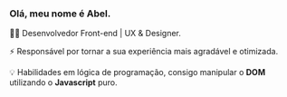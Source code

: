 ### Olá, meu nome é Abel.

👨‍💻 Desenvolvedor Front-end | UX & Designer.

⚡ Responsável por tornar a sua experiência mais agradável e otimizada.

💡  Habilidades em lógica de programação, consigo manipular o **DOM** utilizando o **Javascript** puro.




